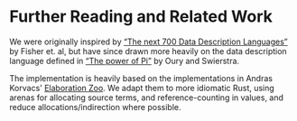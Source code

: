 # Further Reading and Related Work

We were originally inspired by [“The next 700 Data Description Languages”](https://doi.org/10.1145/1111037.1111039)
by Fisher et. al, but have since drawn more heavily on the data description
language defined in [“The power of Pi”](https://doi.org/10.1145/1411204.1411213)
by Oury and Swierstra.

The implementation is heavily based on the implementations in Andras Korvacs'
[Elaboration Zoo][elaboration-zoo]. We adapt them to more idiomatic Rust, using
arenas for allocating source terms, and reference-counting in values, and
reduce allocations/indirection where possible.

[elaboration-zoo]: https://github.com/AndrasKovacs/elaboration-zoo/
